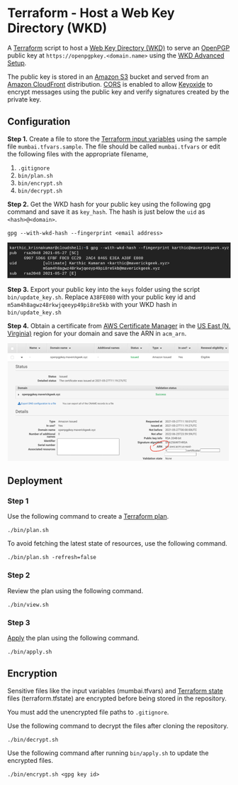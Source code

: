 # Terraform - Host a Web Key Directory (WKD)
A [Terraform](https://www.terraform.io/) script to host a [Web Key Directory (WKD)](https://wiki.gnupg.org/WKD) to serve an [OpenPGP](https://en.wikipedia.org/wiki/Pretty_Good_Privacy) public key at `https://openpgpkey.<domain.name>` using the [WKD Advanced Setup](https://keyoxide.org/guides/web-key-directory#the-advanced-setup).

The public key is stored in an [Amazon S3](https://aws.amazon.com/s3/) bucket and served from an [Amazon CloudFront](https://aws.amazon.com/cloudfront/) distribution. [CORS](https://developer.mozilla.org/en-US/docs/Web/HTTP/CORS) is enabled to allow [Keyoxide](https://keyoxide.org/) to encrypt messages using the public key and verify signatures created by the private key.

## Configuration

**Step 1.** Create a file to store the [Terraform input variables](https://www.terraform.io/docs/language/values/variables.html) using the sample file `mumbai.tfvars.sample`. The file should be called `mumbai.tfvars` or edit the following files with the appropriate filename,
1. `.gitignore`
1. `bin/plan.sh`
1. `bin/encrypt.sh`
1. `bin/decrypt.sh`

**Step 2.** Get the WKD hash for your public key using the following gpg command and save it as `key_hash`. The hash is just below the `uid` as `<hash>@<domain>`.
```
gpg --with-wkd-hash --fingerprint <email address>
```
![gpg screenshot](https://github.com/k3karthic/terraform__wkd/raw/main/resources/gpg_wkd_hash_screenshot.png)

**Step 3.** Export your public key into the `keys` folder using the script `bin/update_key.sh`. Replace `A38FE080` with your public key id and `m5am4h8agwz48rkwjqeeyp49pi8re5kb` with your WKD hash in `bin/update_key.sh`

**Step 4.** Obtain a certificate from [AWS Certificate Manager](https://aws.amazon.com/certificate-manager/) in the [US East (N. Virginia)](https://docs.aws.amazon.com/AmazonCloudFront/latest/DeveloperGuide/cnames-and-https-requirements.html#https-requirements-aws-region) region for your domain and save the ARN in `acm_arn`.

![acm screenshot](https://github.com/k3karthic/terraform__wkd/raw/main/resources/acm_screenshot.png)

## Deployment

### Step 1

Use the following command to create a [Terraform plan](https://www.terraform.io/docs/cli/run/index.html#planning).
```
./bin/plan.sh
```

To avoid fetching the latest state of resources, use the following command.
```
./bin/plan.sh -refresh=false
```

### Step 2

Review the plan using the following command.
```
./bin/view.sh
```

### Step 3

[Apply](https://www.terraform.io/docs/cli/run/index.html#applying) the plan using the following command.
```
./bin/apply.sh
```

## Encryption

Sensitive files like the input variables (mumbai.tfvars) and [Terraform state](https://www.terraform.io/docs/language/state/index.html) files (terraform.tfstate) are encrypted before being stored in the repository. 

You must add the unencrypted file paths to `.gitignore`.

Use the following command to decrypt the files after cloning the repository.
```
./bin/decrypt.sh
```

Use the following command after running `bin/apply.sh` to update the encrypted files.
```
./bin/encrypt.sh <gpg key id>
```
